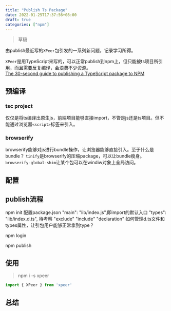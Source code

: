 ```yaml
---
title: "Publish Ts Package"
date: 2022-01-25T17:37:56+08:00
draft: true
categories: ["npm"]
---
```


> 草稿

由publish最近写的`XPeer`包引发的一系列新问题，记录学习所得。

`XPeer`是用TypeScript来写的，可以正常publish到npm上，但只能被ts项目所引用，而且需要反复编译，会浪费不少资源。\
[The 30-second guide to publishing a TypeScript package to NPM](https://cameronnokes.com/blog/the-30-second-guide-to-publishing-a-typescript-package-to-npm/)

## 预编译

### tsc project
仅仅是将ts编译出原生js，前端项目能够直接import，不管是js还是ts项目。但不能通过浏览器`<script>`标签来引入。

### browserify
browserify能够对js进行bundle操作，让浏览器能够直接引入。至于什么是bundle？
`tinify`是browserify的压缩package，可以让bundle瘦身。
`browserify-global-shim`让某个包可以在windiw对象上全局访问。

## 配置

## publish流程
npm init
配置package.json
"main": "lib/index.js",即import的默认入口
"types": "lib/index.d.ts", 待考察
"exclude"
"include"
"declaration" 如何管理d.ts文件和types属性，让引包用户能够正常拿到type？

npm login

npm publish

## 使用

> npm i -s xpeer

```js
import { XPeer } from 'xpeer'
```

## 总结